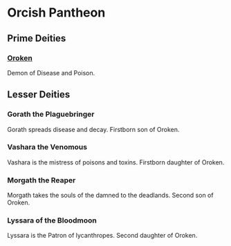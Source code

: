 # Orcish Pantheon

## Prime Deities

### [Oroken](Lords%20of%20Oblivion/Oroken.md)

Demon of Disease and Poison.

## Lesser Deities

### Gorath the Plaguebringer

Gorath spreads disease and decay. Firstborn son of Oroken.

### Vashara the Venomous

Vashara is the mistress of poisons and toxins. Firstborn daughter of Oroken.

### Morgath the Reaper

Morgath takes the souls of the damned to the deadlands. Second son of Oroken.

### Lyssara of the Bloodmoon

Lyssara is the Patron of lycanthropes. Second daughter of Oroken.
